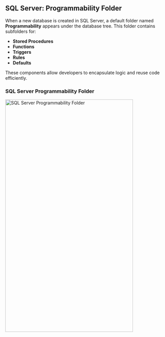 ## SQL Server: Programmability Folder

When a new database is created in SQL Server, a default folder named **Programmability** appears under the database tree. This folder contains subfolders for:

- **Stored Procedures**
- **Functions**
- **Triggers**
- **Rules**
- **Defaults**

These components allow developers to encapsulate logic and reuse code efficiently.

### SQL Server Programmability Folder

<img width="402" height="733" alt="SQL Server Programmability Folder" src="https://github.com/user-attachments/assets/4267899a-64ae-4bd6-aea6-d964cfe0d8dd" />
